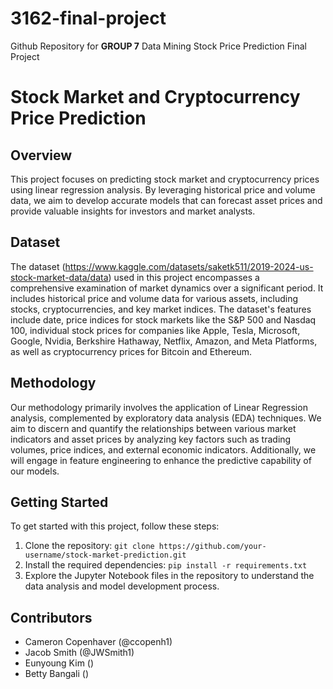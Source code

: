 # 3162-final-project
Github Repository for **GROUP 7** Data Mining Stock Price Prediction Final Project 
# Stock Market and Cryptocurrency Price Prediction

## Overview
This project focuses on predicting stock market and cryptocurrency prices using linear regression analysis. By leveraging historical price and volume data, we aim to develop accurate models that can forecast asset prices and provide valuable insights for investors and market analysts.

## Dataset
The dataset (https://www.kaggle.com/datasets/saketk511/2019-2024-us-stock-market-data/data) used in this project encompasses a comprehensive examination of market dynamics over a significant period. It includes historical price and volume data for various assets, including stocks, cryptocurrencies, and key market indices. The dataset's features include date, price indices for stock markets like the S&P 500 and Nasdaq 100, individual stock prices for companies like Apple, Tesla, Microsoft, Google, Nvidia, Berkshire Hathaway, Netflix, Amazon, and Meta Platforms, as well as cryptocurrency prices for Bitcoin and Ethereum.

## Methodology
Our methodology primarily involves the application of Linear Regression analysis, complemented by exploratory data analysis (EDA) techniques. We aim to discern and quantify the relationships between various market indicators and asset prices by analyzing key factors such as trading volumes, price indices, and external economic indicators. Additionally, we will engage in feature engineering to enhance the predictive capability of our models.

## Getting Started
To get started with this project, follow these steps:
1. Clone the repository: `git clone https://github.com/your-username/stock-market-prediction.git`
2. Install the required dependencies: `pip install -r requirements.txt`
3. Explore the Jupyter Notebook files in the repository to understand the data analysis and model development process.

## Contributors
- Cameron Copenhaver (@ccopenh1)
- Jacob Smith (@JWSmith1)
- Eunyoung Kim ()
- Betty Bangali ()

